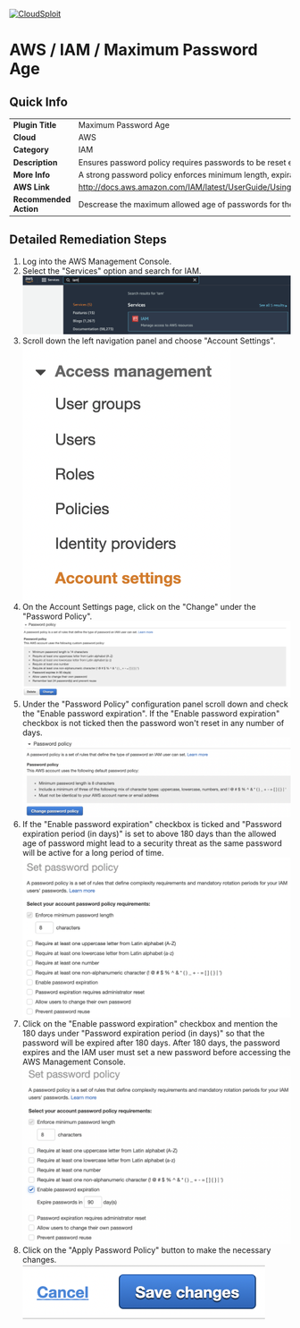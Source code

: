 [![CloudSploit](https://cloudsploit.com/img/logo-new-big-text-100.png "CloudSploit")](https://cloudsploit.com)

# AWS / IAM / Maximum Password Age

## Quick Info

| | |
|-|-|
| **Plugin Title** | Maximum Password Age |
| **Cloud** | AWS |
| **Category** | IAM |
| **Description** | Ensures password policy requires passwords to be reset every 180 days |
| **More Info** | A strong password policy enforces minimum length, expirations, reuse, and symbol usage |
| **AWS Link** | http://docs.aws.amazon.com/IAM/latest/UserGuide/Using_ManagingPasswordPolicies.html |
| **Recommended Action** | Descrease the maximum allowed age of passwords for the password policy |

## Detailed Remediation Steps
1. Log into the AWS Management Console.
2. Select the "Services" option and search for IAM. </br><img src="/resources/aws/iam/maximum-password-age/step2.png"/>
3. Scroll down the left navigation panel and choose "Account Settings". </br><img src="/resources/aws/iam/maximum-password-age/step3.png"/>
4. On the Account Settings page, click on the "Change" under the "Password Policy".</br> <img src="/resources/aws/iam/maximum-password-age/step4a.png"/>
5. Under the "Password Policy" configuration panel scroll down and check the "Enable password expiration". If the "Enable password expiration" checkbox is not ticked then the password won't reset in any number of days. </br><img src="/resources/aws/iam/maximum-password-age/step4.png"/>
6. If the "Enable password expiration" checkbox is ticked and "Password expiration period (in days)" is set to above 180 days than the allowed age of password might lead to a security threat as the same password will be active for a long period of time.</br><img src="/resources/aws/iam/maximum-password-age/step5.png"/>
7. Click on the "Enable password expiration" checkbox and mention the 180 days under "Password expiration period (in days)" so that the password will be expired after 180 days. After 180 days, the password expires and the IAM user must set a new password before accessing the AWS Management Console.</br><img src="/resources/aws/iam/maximum-password-age/step6.png"/>
8. Click on the "Apply Password Policy" button to make the necessary changes.</br><img src="/resources/aws/iam/maximum-password-age/step7.png"/>
